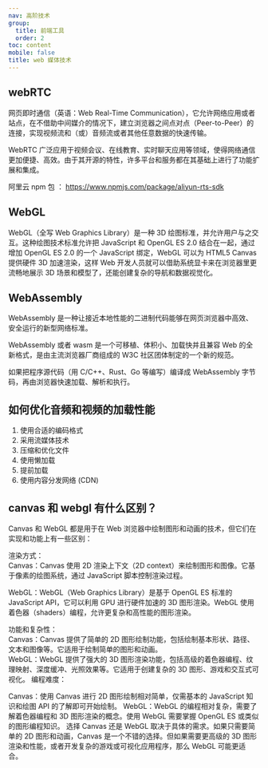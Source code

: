 ```yaml
---
nav: 高阶技术
group:
  title: 前端工具
  order: 2
toc: content
mobile: false
title: web 媒体技术
---
```


## webRTC

网页即时通信（英语：Web Real-Time Communication），它允许网络应用或者站点，在不借助中间媒介的情况下，建立浏览器之间点对点（Peer-to-Peer）的连接，实现视频流和（或）音频流或者其他任意数据的快速传输。

WebRTC 广泛应用于视频会议、在线教育、实时聊天应用等领域，使得网络通信更加便捷、高效。由于其开源的特性，许多平台和服务都在其基础上进行了功能扩展和集成。

阿里云 npm 包 ： https://www.npmjs.com/package/aliyun-rts-sdk

## WebGL

WebGL（全写 Web Graphics Library）是一种 3D 绘图标准，并允许用户与之交互。这种绘图技术标准允许把 JavaScript 和 OpenGL ES 2.0 结合在一起，通过增加 OpenGL ES 2.0 的一个 JavaScript 绑定，WebGL 可以为 HTML5 Canvas 提供硬件 3D 加速渲染，这样 Web 开发人员就可以借助系统显卡来在浏览器里更流畅地展示 3D 场景和模型了，还能创建复杂的导航和数据视觉化。

## WebAssembly

WebAssembly 是一种让接近本地性能的二进制代码能够在网页浏览器中高效、安全运行的新型网络标准。

WebAssembly 或者 wasm 是一个可移植、体积小、加载快并且兼容 Web 的全新格式，是由主流浏览器厂商组成的 W3C 社区团体制定的一个新的规范。

如果把程序源代码（用 C/C++、Rust、Go 等编写）编译成 WebAssembly 字节码，再由浏览器快速加载、解析和执行。

## 如何优化音频和视频的加载性能

1. 使用合适的编码格式
2. 采用流媒体技术
3. 压缩和优化文件
4. 使用懒加载
5. 提前加载
6. 使用内容分发网络 (CDN)

## canvas 和 webgl 有什么区别？

Canvas 和 WebGL 都是用于在 Web 浏览器中绘制图形和动画的技术，但它们在实现和功能上有一些区别：

渲染方式：  
Canvas：Canvas 使用 2D 渲染上下文（2D context）来绘制图形和图像。它基于像素的绘图系统，通过 JavaScript 脚本控制渲染过程。

WebGL：WebGL（Web Graphics Library）是基于 OpenGL ES 标准的 JavaScript API，它可以利用 GPU 进行硬件加速的 3D 图形渲染。WebGL 使用着色器（shaders）编程，允许更复杂和高性能的图形渲染。

功能和复杂性：  
Canvas：Canvas 提供了简单的 2D 图形绘制功能，包括绘制基本形状、路径、文本和图像等。它适用于绘制简单的图形和动画。  
WebGL：WebGL 提供了强大的 3D 图形渲染功能，包括高级的着色器编程、纹理映射、深度缓冲、光照效果等。它适用于创建复杂的 3D 图形、游戏和交互式可视化。
编程难度：

Canvas：使用 Canvas 进行 2D 图形绘制相对简单，仅需基本的 JavaScript 知识和绘图 API 的了解即可开始绘制。
WebGL：WebGL 的编程相对复杂，需要了解着色器编程和 3D 图形渲染的概念。使用 WebGL 需要掌握 OpenGL ES 或类似的图形编程知识。
选择 Canvas 还是 WebGL 取决于具体的需求。如果只需要简单的 2D 图形和动画，Canvas 是一个不错的选择。但如果需要更高级的 3D 图形渲染和性能，或者开发复杂的游戏或可视化应用程序，那么 WebGL 可能更适合。
